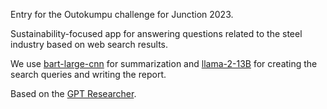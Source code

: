 Entry for the Outokumpu challenge for Junction 2023.

Sustainability-focused app for answering questions related to the steel industry based on web search results.

We use [bart-large-cnn](https://huggingface.co/facebook/bart-large-cnn) for summarization and [llama-2-13B](https://huggingface.co/meta-llama/Llama-2-13b) for creating the search queries and writing the report.

Based on the [GPT Researcher](https://github.com/assafelovic/gpt-researcher).
